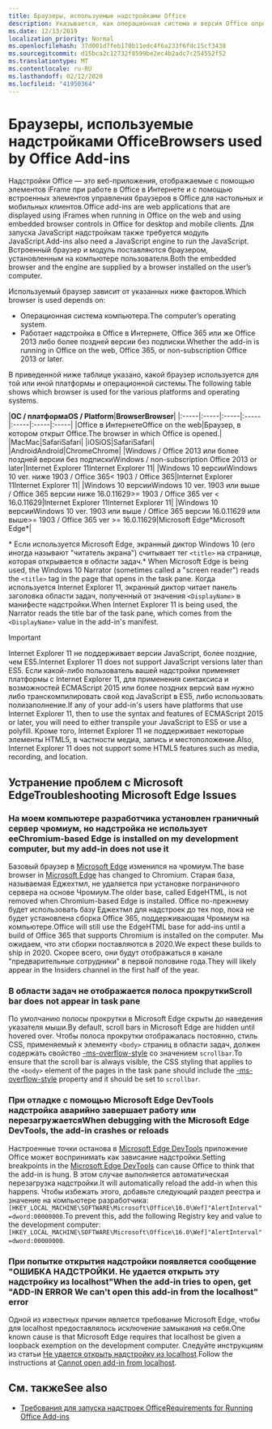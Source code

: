 ```yaml
---
title: Браузеры, используемые надстройками Office
description: Указывается, как операционная система и версия Office определяют браузер, используемый надстройками Office.
ms.date: 12/13/2019
localization_priority: Normal
ms.openlocfilehash: 37d001d7feb170b11edc4f6a233f6fdc15cf3438
ms.sourcegitcommit: d15bca2c12732f8599be2ec4b2adc7c254552f52
ms.translationtype: MT
ms.contentlocale: ru-RU
ms.lasthandoff: 02/12/2020
ms.locfileid: "41950364"
---
```

# <a name="browsers-used-by-office-add-ins"></a><span data-ttu-id="a8e4f-103">Браузеры, используемые надстройками Office</span><span class="sxs-lookup"><span data-stu-id="a8e4f-103">Browsers used by Office Add-ins</span></span>

<span data-ttu-id="a8e4f-104">Надстройки Office — это веб-приложения, отображаемые с помощью элементов iFrame при работе в Office в Интернете и с помощью встроенных элементов управления браузеров в Office для настольных и мобильных клиентов.</span><span class="sxs-lookup"><span data-stu-id="a8e4f-104">Office add-ins are web applications that are displayed using iFrames when running in Office on the web and using embedded browser controls in Office for desktop and mobile clients.</span></span> <span data-ttu-id="a8e4f-105">Для запуска JavaScript надстройкам также требуется модуль JavaScript.</span><span class="sxs-lookup"><span data-stu-id="a8e4f-105">Add-ins also need a JavaScript engine to run the JavaScript.</span></span> <span data-ttu-id="a8e4f-106">Встроенный браузер и модуль поставляются браузером, установленным на компьютере пользователя.</span><span class="sxs-lookup"><span data-stu-id="a8e4f-106">Both the embedded browser and the engine are supplied by a browser installed on the user’s computer.</span></span>

<span data-ttu-id="a8e4f-107">Используемый браузер зависит от указанных ниже факторов.</span><span class="sxs-lookup"><span data-stu-id="a8e4f-107">Which browser is used depends on:</span></span>

- <span data-ttu-id="a8e4f-108">Операционная система компьютера.</span><span class="sxs-lookup"><span data-stu-id="a8e4f-108">The computer’s operating system.</span></span>
- <span data-ttu-id="a8e4f-109">Работает надстройка в Office в Интернете, Office 365 или же Office 2013 либо более поздней версии без подписки.</span><span class="sxs-lookup"><span data-stu-id="a8e4f-109">Whether the add-in is running in Office on the web, Office 365, or non-subscription Office 2013 or later.</span></span>

<span data-ttu-id="a8e4f-110">В приведенной ниже таблице указано, какой браузер используется для той или иной платформы и операционной системы.</span><span class="sxs-lookup"><span data-stu-id="a8e4f-110">The following table shows which browser is used for the various platforms and operating systems.</span></span>

|<span data-ttu-id="a8e4f-111">**ОС / платформа**</span><span class="sxs-lookup"><span data-stu-id="a8e4f-111">**OS / Platform**</span></span>|<span data-ttu-id="a8e4f-112">**Browser**</span><span class="sxs-lookup"><span data-stu-id="a8e4f-112">**Browser**</span></span>|
|:-----|:-----|:-----|:-----|:-----|:-----|:-----|
|<span data-ttu-id="a8e4f-113">Office в Интернете</span><span class="sxs-lookup"><span data-stu-id="a8e4f-113">Office on the web</span></span>|<span data-ttu-id="a8e4f-114">Браузер, в котором открыт Office.</span><span class="sxs-lookup"><span data-stu-id="a8e4f-114">The browser in which Office is opened.</span></span>|
|<span data-ttu-id="a8e4f-115">Mac</span><span class="sxs-lookup"><span data-stu-id="a8e4f-115">Mac</span></span>|<span data-ttu-id="a8e4f-116">Safari</span><span class="sxs-lookup"><span data-stu-id="a8e4f-116">Safari</span></span>|
|<span data-ttu-id="a8e4f-117">iOS</span><span class="sxs-lookup"><span data-stu-id="a8e4f-117">iOS</span></span>|<span data-ttu-id="a8e4f-118">Safari</span><span class="sxs-lookup"><span data-stu-id="a8e4f-118">Safari</span></span>|
|<span data-ttu-id="a8e4f-119">Android</span><span class="sxs-lookup"><span data-stu-id="a8e4f-119">Android</span></span>|<span data-ttu-id="a8e4f-120">Chrome</span><span class="sxs-lookup"><span data-stu-id="a8e4f-120">Chrome</span></span>|
|<span data-ttu-id="a8e4f-121">Windows / Office 2013 или более поздней версии без подписки</span><span class="sxs-lookup"><span data-stu-id="a8e4f-121">Windows / non-subscription Office 2013 or later</span></span>|<span data-ttu-id="a8e4f-122">Internet Explorer 11</span><span class="sxs-lookup"><span data-stu-id="a8e4f-122">Internet Explorer 11</span></span>|
|<span data-ttu-id="a8e4f-123">Windows 10 версии</span><span class="sxs-lookup"><span data-stu-id="a8e4f-123">Windows 10 ver.</span></span> <span data-ttu-id="a8e4f-124">ниже 1903 / Office 365</span><span class="sxs-lookup"><span data-stu-id="a8e4f-124">< 1903 / Office 365</span></span>|<span data-ttu-id="a8e4f-125">Internet Explorer 11</span><span class="sxs-lookup"><span data-stu-id="a8e4f-125">Internet Explorer 11</span></span>|
|<span data-ttu-id="a8e4f-126">Windows 10 версии</span><span class="sxs-lookup"><span data-stu-id="a8e4f-126">Windows 10 ver.</span></span> <span data-ttu-id="a8e4f-127">1903 или выше / Office 365 версии ниже 16.0.11629</span><span class="sxs-lookup"><span data-stu-id="a8e4f-127">>= 1903 / Office 365 ver < 16.0.11629</span></span>|<span data-ttu-id="a8e4f-128">Internet Explorer 11</span><span class="sxs-lookup"><span data-stu-id="a8e4f-128">Internet Explorer 11</span></span>|
|<span data-ttu-id="a8e4f-129">Windows 10 версии</span><span class="sxs-lookup"><span data-stu-id="a8e4f-129">Windows 10 ver.</span></span> <span data-ttu-id="a8e4f-130">1903 или выше / Office 365 версии 16.0.11629 или выше</span><span class="sxs-lookup"><span data-stu-id="a8e4f-130">>= 1903 / Office 365 ver >= 16.0.11629</span></span>|<span data-ttu-id="a8e4f-131">Microsoft Edge\*</span><span class="sxs-lookup"><span data-stu-id="a8e4f-131">Microsoft Edge\*</span></span>|

<span data-ttu-id="a8e4f-132">\* Если используется Microsoft Edge, экранный диктор Windows 10 (его иногда называют "читатель экрана") считывает тег `<title>` на странице, которая открывается в области задач.</span><span class="sxs-lookup"><span data-stu-id="a8e4f-132">\* When Microsoft Edge is being used, the Windows 10 Narrator (sometimes called a "screen reader") reads the `<title>` tag in the page that opens in the task pane.</span></span> <span data-ttu-id="a8e4f-133">Когда используется Internet Explorer 11, экранный диктор читает панель заголовка области задач, полученный от значения `<DisplayName>` в манифесте надстройки.</span><span class="sxs-lookup"><span data-stu-id="a8e4f-133">When Internet Explorer 11 is being used, the Narrator reads the title bar of the task pane, which comes from the `<DisplayName>` value in the add-in's manifest.</span></span>

> [!IMPORTANT]
> <span data-ttu-id="a8e4f-134">Internet Explorer 11 не поддерживает версии JavaScript, более поздние, чем ES5.</span><span class="sxs-lookup"><span data-stu-id="a8e4f-134">Internet Explorer 11 does not support JavaScript versions later than ES5.</span></span> <span data-ttu-id="a8e4f-135">Если какой-либо пользователь вашей надстройки применяет платформы с Internet Explorer 11, для применения синтаксиса и возможностей ECMAScript 2015 или более поздних версий вам нужно либо транскомпилировать свой код JavaScript в ES5, либо использовать полизаполнение.</span><span class="sxs-lookup"><span data-stu-id="a8e4f-135">If any of your add-in's users have platforms that use Internet Explorer 11, then to use the syntax and features of ECMAScript 2015 or later, you will need to either transpile your JavaScript to ES5 or use a polyfill.</span></span> <span data-ttu-id="a8e4f-136">Кроме того, Internet Explorer 11 не поддерживает некоторые элементы HTML5, в частности медиа, запись и местоположение.</span><span class="sxs-lookup"><span data-stu-id="a8e4f-136">Also, Internet Explorer 11 does not support some HTML5 features such as media, recording, and location.</span></span>

## <a name="troubleshooting-microsoft-edge-issues"></a><span data-ttu-id="a8e4f-137">Устранение проблем с Microsoft Edge</span><span class="sxs-lookup"><span data-stu-id="a8e4f-137">Troubleshooting Microsoft Edge Issues</span></span>

### <a name="chromium-based-edge-is-installed-on-my-development-computer-but-my-add-in-does-not-use-it"></a><span data-ttu-id="a8e4f-138">На моем компьютере разработчика установлен граничный сервер чромиум, но надстройка не использует ее</span><span class="sxs-lookup"><span data-stu-id="a8e4f-138">Chromium-based Edge is installed on my development computer, but my add-in does not use it</span></span>

<span data-ttu-id="a8e4f-139">Базовый браузер в [Microsoft Edge](https://support.microsoft.com/help/4501095/download-the-new-microsoft-edge-based-on-chromium) изменился на чромиум.</span><span class="sxs-lookup"><span data-stu-id="a8e4f-139">The base browser in [Microsoft Edge](https://support.microsoft.com/help/4501095/download-the-new-microsoft-edge-based-on-chromium) has changed to Chromium.</span></span> <span data-ttu-id="a8e4f-140">Старая база, называемая Еджехтмл, не удаляется при установке пограничного сервера на основе Чромиум.</span><span class="sxs-lookup"><span data-stu-id="a8e4f-140">The older base, called EdgeHTML, is not removed when Chromium-based Edge is installed.</span></span> <span data-ttu-id="a8e4f-141">Office по-прежнему будет использовать базу Еджехтмл для надстроек до тех пор, пока не будет установлена сборка Office 365, поддерживающая Чромиум на компьютере.</span><span class="sxs-lookup"><span data-stu-id="a8e4f-141">Office will still use the EdgeHTML base for add-ins until a build of Office 365 that supports Chromium is installed on the computer.</span></span> <span data-ttu-id="a8e4f-142">Мы ожидаем, что эти сборки поставляются в 2020.</span><span class="sxs-lookup"><span data-stu-id="a8e4f-142">We expect these builds to ship in 2020.</span></span> <span data-ttu-id="a8e4f-143">Скорее всего, они будут отображаться в канале "предварительные сотрудники" в первой половине года.</span><span class="sxs-lookup"><span data-stu-id="a8e4f-143">They will likely appear in the Insiders channel in the first half of the year.</span></span>

### <a name="scroll-bar-does-not-appear-in-task-pane"></a><span data-ttu-id="a8e4f-144">В области задач не отображается полоса прокрутки</span><span class="sxs-lookup"><span data-stu-id="a8e4f-144">Scroll bar does not appear in task pane</span></span>

<span data-ttu-id="a8e4f-145">По умолчанию полосы прокрутки в Microsoft Edge скрыты до наведения указателя мыши.</span><span class="sxs-lookup"><span data-stu-id="a8e4f-145">By default, scroll bars in Microsoft Edge are hidden until hovered over.</span></span> <span data-ttu-id="a8e4f-146">Чтобы полоса прокрутки отображалась постоянно, стиль CSS, применяемый к элементу `<body>` страниц в области задач, должен содержать свойство [-ms-overflow-style](https://developer.mozilla.org/docs/Web/CSS/-ms-overflow-style) со значением `scrollbar`.</span><span class="sxs-lookup"><span data-stu-id="a8e4f-146">To ensure that the scroll bar is always visible, the CSS styling that applies to the `<body>` element of the pages in the task pane should include the [-ms-overflow-style](https://developer.mozilla.org/docs/Web/CSS/-ms-overflow-style) property and it should be set to `scrollbar`.</span></span> 

### <a name="when-debugging-with-the-microsoft-edge-devtools-the-add-in-crashes-or-reloads"></a><span data-ttu-id="a8e4f-147">При отладке с помощью Microsoft Edge DevTools надстройка аварийно завершает работу или перезагружается</span><span class="sxs-lookup"><span data-stu-id="a8e4f-147">When debugging with the Microsoft Edge DevTools, the add-in crashes or reloads</span></span>

<span data-ttu-id="a8e4f-148">Настроенные точки останова в [Microsoft Edge DevTools](https://www.microsoft.com/p/microsoft-edge-devtools-preview/9mzbfrmz0mnj?rtc=1&activetab=pivot%3Aoverviewtab) приложение Office может воспринимать как зависание надстройки.</span><span class="sxs-lookup"><span data-stu-id="a8e4f-148">Setting breakpoints in the [Microsoft Edge DevTools](https://www.microsoft.com/p/microsoft-edge-devtools-preview/9mzbfrmz0mnj?rtc=1&activetab=pivot%3Aoverviewtab) can cause Office to think that the add-in is hung.</span></span> <span data-ttu-id="a8e4f-149">В этом случае выполняется автоматическая перезагрузка надстройки.</span><span class="sxs-lookup"><span data-stu-id="a8e4f-149">It will automatically reload the add-in when this happens.</span></span> <span data-ttu-id="a8e4f-150">Чтобы избежать этого, добавьте следующий раздел реестра и значение на компьютере разработчика: `[HKEY_LOCAL_MACHINE\SOFTWARE\Microsoft\Office\16.0\Wef]"AlertInterval"=dword:00000000`.</span><span class="sxs-lookup"><span data-stu-id="a8e4f-150">To prevent this, add the following Registry key and value to the development computer: `[HKEY_LOCAL_MACHINE\SOFTWARE\Microsoft\Office\16.0\Wef]"AlertInterval"=dword:00000000`.</span></span>

### <a name="when-the-add-in-tries-to-open-get-add-in-error-we-cant-open-this-add-in-from-the-localhost-error"></a><span data-ttu-id="a8e4f-151">При попытке открытия надстройки появляется сообщение "ОШИБКА НАДСТРОЙКИ. Не удается открыть эту надстройку из localhost"</span><span class="sxs-lookup"><span data-stu-id="a8e4f-151">When the add-in tries to open, get "ADD-IN ERROR We can't open this add-in from the localhost" error</span></span>

<span data-ttu-id="a8e4f-152">Одной из известных причин является требование Microsoft Edge, чтобы для localhost предоставлялось исключение замыкания на себя.</span><span class="sxs-lookup"><span data-stu-id="a8e4f-152">One known cause is that Microsoft Edge requires that localhost be given a loopback exemption on the development computer.</span></span> <span data-ttu-id="a8e4f-153">Следуйте инструкциям из статьи [Не удается открыть надстройку из localhost](/office/troubleshoot/error-messages/cannot-open-add-in-from-localhost).</span><span class="sxs-lookup"><span data-stu-id="a8e4f-153">Follow the instructions at [Cannot open add-in from localhost](/office/troubleshoot/error-messages/cannot-open-add-in-from-localhost).</span></span>


## <a name="see-also"></a><span data-ttu-id="a8e4f-154">См. также</span><span class="sxs-lookup"><span data-stu-id="a8e4f-154">See also</span></span>

- [<span data-ttu-id="a8e4f-155">Требования для запуска надстроек Office</span><span class="sxs-lookup"><span data-stu-id="a8e4f-155">Requirements for Running Office Add-ins</span></span>](requirements-for-running-office-add-ins.md)
